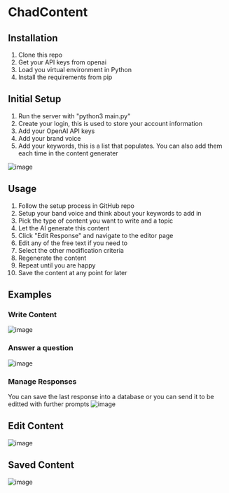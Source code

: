 # ChadContent

## Installation
1. Clone this repo
2. Get your API keys from openai
3. Load you virtual environment in Python
4. Install the requirements from pip
 
## Initial Setup
1. Run the server with "python3 main.py"
2. Create your login, this is used to store your account information
3. Add your OpenAI API keys
4. Add your brand voice
5. Add your keywords, this is a list that populates. You can also add them each time in the content generater

![image](https://github.com/theaichad/ChadContent/assets/114192985/3a8b5ca5-4c47-4cbc-bbd3-8504013fdef4)

## Usage
1. Follow the setup process in GitHub repo
2. Setup your band voice and think about your keywords to add in
3. Pick the type of content you want to write and a topic
4. Let the AI generate this content
5. Click "Edit Response" and navigate to the editor page
6. Edit any of the free text if you need to
7. Select the other modification criteria
8. Regenerate the content
9. Repeat until you are happy
10. Save the content at any point for later


## Examples
### Write Content
![image](https://github.com/theaichad/ChadContent/assets/114192985/ea832494-e15c-40d9-a51c-e4d7a87f098b)


### Answer a question
![image](https://github.com/theaichad/ChadContent/assets/114192985/a2f001e8-766a-4dcd-96b4-0c2cd88d61cb)


### Manage Responses
You can save the last response into a database or you can send it to be editted with further prompts
![image](https://github.com/theaichad/ChadContent/assets/114192985/8c67186a-141d-4b1b-b8c8-3f69f4501c13)


## Edit Content
![image](https://github.com/theaichad/ChadContent/assets/114192985/f184a9af-31ea-4bba-88ba-160fdd2ce219)


## Saved Content
![image](https://github.com/theaichad/ChadContent/assets/114192985/6e0ed8ad-3328-43ff-97e7-0d26eb665ad8)
